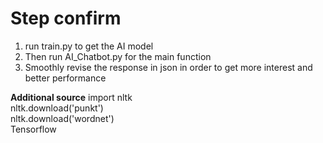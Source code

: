 # Step confirm
1. run train.py to get the AI model
2. Then run AI_Chatbot.py for the main function
3. Smoothly revise the response in json in order to get more interest and better performance

<strong>Additional source</strong>
import nltk<br/>
nltk.download('punkt')<br/>
nltk.download('wordnet')<br/>
Tensorflow<br/>
